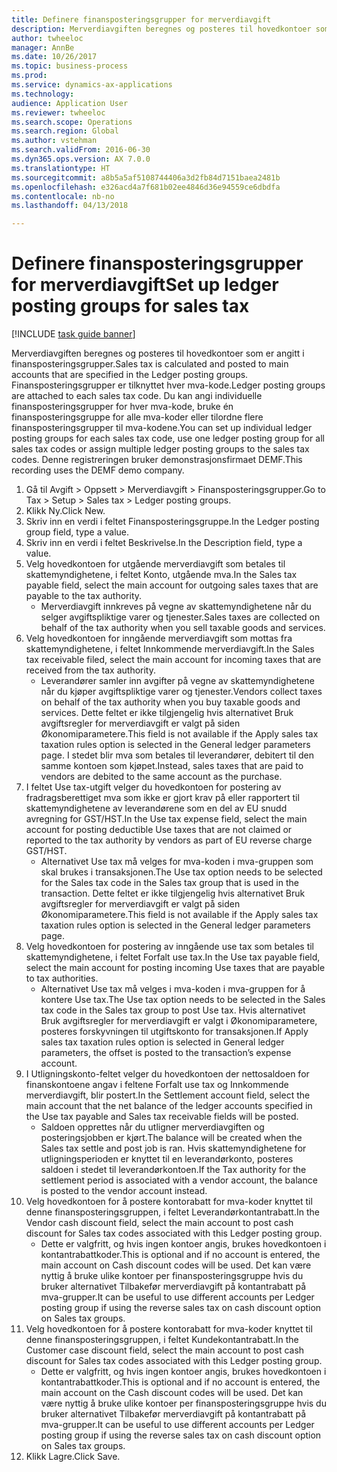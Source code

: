 ```yaml
--- 
title: Definere finansposteringsgrupper for merverdiavgift
description: Merverdiavgiften beregnes og posteres til hovedkontoer som er angitt i finansposteringsgrupper.
author: twheeloc
manager: AnnBe
ms.date: 10/26/2017
ms.topic: business-process
ms.prod: 
ms.service: dynamics-ax-applications
ms.technology: 
audience: Application User
ms.reviewer: twheeloc
ms.search.scope: Operations
ms.search.region: Global
ms.author: vstehman
ms.search.validFrom: 2016-06-30
ms.dyn365.ops.version: AX 7.0.0
ms.translationtype: HT
ms.sourcegitcommit: a8b5a5af5108744406a3d2fb84d7151baea2481b
ms.openlocfilehash: e326acd4a7f681b02ee4846d36e94559ce6dbdfa
ms.contentlocale: nb-no
ms.lasthandoff: 04/13/2018

---
```

# <a name="set-up-ledger-posting-groups-for-sales-tax"></a><span data-ttu-id="4f696-103">Definere finansposteringsgrupper for merverdiavgift</span><span class="sxs-lookup"><span data-stu-id="4f696-103">Set up ledger posting groups for sales tax</span></span>

[!INCLUDE [task guide banner](../../includes/task-guide-banner.md)]

<span data-ttu-id="4f696-104">Merverdiavgiften beregnes og posteres til hovedkontoer som er angitt i finansposteringsgrupper.</span><span class="sxs-lookup"><span data-stu-id="4f696-104">Sales tax is calculated and posted to main accounts that are specified in the Ledger posting groups.</span></span> <span data-ttu-id="4f696-105">Finansposteringsgrupper er tilknyttet hver mva-kode.</span><span class="sxs-lookup"><span data-stu-id="4f696-105">Ledger posting groups are attached to each sales tax code.</span></span> <span data-ttu-id="4f696-106">Du kan angi individuelle finansposteringsgrupper for hver mva-kode, bruke én finansposteringsgruppe for alle mva-koder eller tilordne flere finansposteringsgrupper til mva-kodene.</span><span class="sxs-lookup"><span data-stu-id="4f696-106">You can set up individual ledger posting groups for each sales tax code, use one ledger posting group for all sales tax codes or assign multiple ledger posting groups to the sales tax codes.</span></span> <span data-ttu-id="4f696-107">Denne registreringen bruker demonstrasjonsfirmaet DEMF.</span><span class="sxs-lookup"><span data-stu-id="4f696-107">This recording uses the DEMF demo company.</span></span> 

1. <span data-ttu-id="4f696-108">Gå til Avgift > Oppsett > Merverdiavgift > Finansposteringsgrupper.</span><span class="sxs-lookup"><span data-stu-id="4f696-108">Go to Tax > Setup > Sales tax > Ledger posting groups.</span></span>
2. <span data-ttu-id="4f696-109">Klikk Ny.</span><span class="sxs-lookup"><span data-stu-id="4f696-109">Click New.</span></span>
3. <span data-ttu-id="4f696-110">Skriv inn en verdi i feltet Finansposteringsgruppe.</span><span class="sxs-lookup"><span data-stu-id="4f696-110">In the Ledger posting group field, type a value.</span></span>
4. <span data-ttu-id="4f696-111">Skriv inn en verdi i feltet Beskrivelse.</span><span class="sxs-lookup"><span data-stu-id="4f696-111">In the Description field, type a value.</span></span>
5. <span data-ttu-id="4f696-112">Velg hovedkontoen for utgående merverdiavgift som betales til skattemyndighetene, i feltet Konto, utgående mva.</span><span class="sxs-lookup"><span data-stu-id="4f696-112">In the Sales tax payable field, select the main account for outgoing sales taxes that are payable to the tax authority.</span></span>
    * <span data-ttu-id="4f696-113">Merverdiavgift innkreves på vegne av skattemyndighetene når du selger avgiftspliktige varer og tjenester.</span><span class="sxs-lookup"><span data-stu-id="4f696-113">Sales taxes are collected on behalf of the tax authority when you sell taxable goods and services.</span></span>  
6. <span data-ttu-id="4f696-114">Velg hovedkontoen for inngående merverdiavgift som mottas fra skattemyndighetene, i feltet Innkommende merverdiavgift.</span><span class="sxs-lookup"><span data-stu-id="4f696-114">In the Sales tax receivable filed, select the main account for incoming taxes that are received from the tax authority.</span></span>
    * <span data-ttu-id="4f696-115">Leverandører samler inn avgifter på vegne av skattemyndighetene når du kjøper avgiftspliktige varer og tjenester.</span><span class="sxs-lookup"><span data-stu-id="4f696-115">Vendors collect taxes on behalf of the tax authority when you buy taxable goods and services.</span></span> <span data-ttu-id="4f696-116">Dette feltet er ikke tilgjengelig hvis alternativet Bruk avgiftsregler for merverdiavgift er valgt på siden Økonomiparametere.</span><span class="sxs-lookup"><span data-stu-id="4f696-116">This field is not available if the Apply sales tax taxation rules option is selected in the General ledger parameters page.</span></span> <span data-ttu-id="4f696-117">I stedet blir mva som betales til leverandører, debitert til den samme kontoen som kjøpet.</span><span class="sxs-lookup"><span data-stu-id="4f696-117">Instead, sales taxes that are paid to vendors are debited to the same account as the purchase.</span></span>   
7. <span data-ttu-id="4f696-118">I feltet Use tax-utgift velger du hovedkontoen for postering av fradragsberettiget mva som ikke er gjort krav på eller rapportert til skattemyndighetene av leverandørene som en del av EU snudd avregning for GST/HST.</span><span class="sxs-lookup"><span data-stu-id="4f696-118">In the Use tax expense field, select the main account for posting deductible Use taxes that are not claimed or reported to the tax authority by vendors as part of EU reverse charge GST/HST.</span></span>
    * <span data-ttu-id="4f696-119">Alternativet Use tax må velges for mva-koden i mva-gruppen som skal brukes i transaksjonen.</span><span class="sxs-lookup"><span data-stu-id="4f696-119">The Use tax option needs to be selected for the Sales tax code in the Sales tax group that is used in the transaction.</span></span>  <span data-ttu-id="4f696-120">Dette feltet er ikke tilgjengelig hvis alternativet Bruk avgiftsregler for merverdiavgift er valgt på siden Økonomiparametere.</span><span class="sxs-lookup"><span data-stu-id="4f696-120">This field is not available if the Apply sales tax taxation rules option is selected in the General ledger parameters page.</span></span>   
8. <span data-ttu-id="4f696-121">Velg hovedkontoen for postering av inngående use tax som betales til skattemyndighetene, i feltet Forfalt use tax.</span><span class="sxs-lookup"><span data-stu-id="4f696-121">In the Use tax payable field, select the main account for posting incoming Use taxes that are payable to tax authorities.</span></span>
    * <span data-ttu-id="4f696-122">Alternativet Use tax må velges i mva-koden i mva-gruppen for å kontere Use tax.</span><span class="sxs-lookup"><span data-stu-id="4f696-122">The Use tax option needs to be selected in the Sales tax code in the Sales tax group to post Use tax.</span></span> <span data-ttu-id="4f696-123">Hvis alternativet Bruk avgiftsregler for merverdiavgift er valgt i Økonomiparametere, posteres forskyvningen til utgiftskonto for transaksjonen.</span><span class="sxs-lookup"><span data-stu-id="4f696-123">If Apply sales tax taxation rules option is selected in General ledger parameters, the offset is posted to the transaction’s expense account.</span></span>   
9. <span data-ttu-id="4f696-124">I Utligningskonto-feltet velger du hovedkontoen der nettosaldoen for finanskontoene angav i feltene Forfalt use tax og Innkommende merverdiavgift, blir postert.</span><span class="sxs-lookup"><span data-stu-id="4f696-124">In the Settlement account field, select the main account  that the net balance of the ledger accounts specified in the Use tax payable and Sales tax receivable fields will be posted.</span></span>
    * <span data-ttu-id="4f696-125">Saldoen opprettes når du utligner merverdiavgiften og posteringsjobben er kjørt.</span><span class="sxs-lookup"><span data-stu-id="4f696-125">The balance will be created when the Sales tax settle and post job is ran.</span></span>  <span data-ttu-id="4f696-126">Hvis skattemyndighetene for utligningsperioden er knyttet til en leverandørkonto, posteres saldoen i stedet til leverandørkontoen.</span><span class="sxs-lookup"><span data-stu-id="4f696-126">If the Tax authority for the settlement period is associated with a vendor account, the balance is posted to the vendor account instead.</span></span>   
10. <span data-ttu-id="4f696-127">Velg hovedkontoen for å postere kontorabatt for mva-koder knyttet til denne finansposteringsgruppen, i feltet Leverandørkontantrabatt.</span><span class="sxs-lookup"><span data-stu-id="4f696-127">In the Vendor cash discount field, select the main account to post cash discount for Sales tax codes associated with this Ledger posting group.</span></span>
    * <span data-ttu-id="4f696-128">Dette er valgfritt, og hvis ingen kontoer angis, brukes hovedkontoen i kontantrabattkoder.</span><span class="sxs-lookup"><span data-stu-id="4f696-128">This is optional and if no account is entered,  the main account on Cash discount codes will be used.</span></span> <span data-ttu-id="4f696-129">Det kan være nyttig å bruke ulike kontoer per finansposteringsgruppe hvis du bruker alternativet Tilbakefør merverdiavgift på kontantrabatt på mva-grupper.</span><span class="sxs-lookup"><span data-stu-id="4f696-129">It can be useful to use different accounts per Ledger posting group if using the reverse sales tax on cash discount option on Sales tax groups.</span></span>  
11. <span data-ttu-id="4f696-130">Velg hovedkontoen for å postere kontorabatt for mva-koder knyttet til denne finansposteringsgruppen, i feltet Kundekontantrabatt.</span><span class="sxs-lookup"><span data-stu-id="4f696-130">In the Customer case discount field, select the main account to post cash discount for Sales tax codes associated with this Ledger posting group.</span></span>
    * <span data-ttu-id="4f696-131">Dette er valgfritt, og hvis ingen kontoer angis, brukes hovedkontoen i kontantrabattkoder.</span><span class="sxs-lookup"><span data-stu-id="4f696-131">This is optional and if no account is entered, the main account on the Cash discount codes will be used.</span></span> <span data-ttu-id="4f696-132">Det kan være nyttig å bruke ulike kontoer per finansposteringsgruppe hvis du bruker alternativet Tilbakefør merverdiavgift på kontantrabatt på mva-grupper.</span><span class="sxs-lookup"><span data-stu-id="4f696-132">It can be useful to use different accounts per Ledger posting group if using the reverse sales tax on cash discount option on Sales tax groups.</span></span>  
12. <span data-ttu-id="4f696-133">Klikk Lagre.</span><span class="sxs-lookup"><span data-stu-id="4f696-133">Click Save.</span></span>


